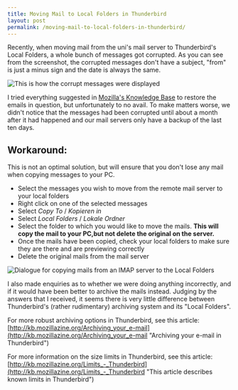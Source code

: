 ```yaml
---
title: Moving Mail to Local Folders in Thunderbird
layout: post
permalink: /moving-mail-to-local-folders-in-thunderbird/
---
```


Recently, when moving mail from the uni's mail server to Thunderbird's Local Folders, a whole bunch of messages got corrupted. As you can see from the screenshot, the corrupted messages don't have a subject, "from" is just a minus sign and the date is always the same.

![This is how the corrupt messages were displayed](https://res.cloudinary.com/hibbard/image/upload/v1528827957/corrupt_messages_in_thunderbird.png "This is how the corrupt messages were displayed")

I tried everything suggested in [Mozilla's Knowledge Base](http://kb.mozillazine.org/Disappearing_mail "This article describes what to do if some or all of your messages disappear") to restore the emails in question, but unfortunately to no avail. To make matters worse, we didn't notice that the messages had been corrupted until about a month after it had happened and our mail servers only have a backup of the last ten days.

## Workaround:

This is not an optimal solution, but will ensure that you don't lose any mail when copying messages to your PC.

- Select the messages you wish to move from the remote mail server to your local folders
- Right click on one of the selected messages
- Select _Copy To_ / _Kopieren in_
- Select _Local Folders_ / _Lokale Ordner_
- Select the folder to which you would like to move the mails. **This will copy the mail to your PC,but not delete the original on the server.**
- Once the mails have been copied, check your local folders to make sure they are there and are previewing correctly
- Delete the original mails from the mail server

![Dialogue for copying mails from an IMAP server to the Local Folders](https://res.cloudinary.com/hibbard/image/upload/v1528828115/thunderbird_copy_dialogue.png "Dialogue for copying mails from an IMAP server to the Local Folders")

I also made enquiries as to whether we were doing anything incorrectly, and if it would have been better to archive the mails instead. Judging by the answers that I received, it seems there is very little difference between Thunderbird's (rather rudimentary) archiving system and its "Local Folders".

For more robust archiving options in Thunderbird, see this article: [http://kb.mozillazine.org/Archiving_your_e-mail](http://kb.mozillazine.org/Archiving_your_e-mail "Archiving your e-mail in Thunderbird")

For more information on the size limits in Thunderbird, see this article: [http://kb.mozillazine.org/Limits_-_Thunderbird](http://kb.mozillazine.org/Limits_-_Thunderbird "This article describes known limits in Thunderbird")
